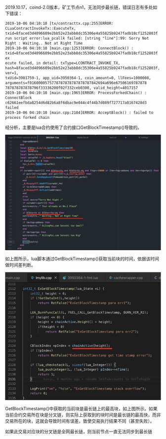 



2019.10.17，coind-2.0版本，矿工节点n1，无法同步最长链，错误日志有多处如下错误：

```
2019-10-06 04:10:10 [tx/contracttx.cpp:255]ERROR: CLuaContractInvokeTx::ExecuteTx, txid=8faced3d4096609e2bb52e23abb8dc35306e4a55825b9247fadb18cf1252803f run script error:lua_pcallk failed: [string "line"]:99: Sorry Not Right : Waiting.. Not at Right Time
2019-10-06 04:10:10 [main.cpp:1253]ERROR: ConnectBlock() : txid=8faced3d4096609e2bb52e23abb8dc35306e4a55825b9247fadb18cf1252803f ex
ecute failed, in detail: txType=LCONTRACT_INVOKE_TX, hash=8faced3d4096609e2bb52e23abb8dc35306e4a55825b9247fadb18cf1252803f, ver=1,
txUid=3901759-1, app_uid=3950364-1, coin_amount=0, llFees=1000008, arguments=f0160000575778787878787878787842694a696e67506169787878
787878787878796f33336200f02f332ceb0300, valid_height=4017157
2019-10-06 04:10:10 [main.cpp:1965]ERROR: ProcessForkedChain() : ConnectBlock c62661eefbda8254d6d82b6a8f6dbac9e044c4f44b7d089f727717a0167428d3 failed
2019-10-06 04:10:10 [main.cpp:2104]ERROR: AcceptBlock() : failed to process forked chain
```



经分析，主要是lua合约使用了合约接口GetBlockTimestamp()导致的。

![image-20191008105708283](bug-20191007-n1-contract-error.assets/image-20191008105708283.png)

如上图所示，lua脚本通过GetBlockTimestamp()获取当前块的时间，依据该时间做时间差判断。

![image-20191008110437016](bug-20191007-n1-contract-error.assets/image-20191008110437016.png)

GetBlockTimestamp()中获取的当前块是最长链上的最高块，如上图所示。如果当前合约交易所在块是分叉链，则实际上获取到的块时间是最长链的最高快，而非交易所在的块，这就会导致时间有误差，致使交易执行结果不同（甚至失败）。

如果此交易对应块的分叉链是全网最长链，则当前节点一直无法同步到最长链



